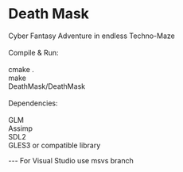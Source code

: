 # Death Mask
Cyber Fantasy Adventure in endless Techno-Maze<br>
<br>
Compile & Run:<br><br>
cmake .<br>
make<br>
DeathMask/DeathMask<br><br>
Dependencies:<br><br>
GLM<br>
Assimp<br>
SDL2<br>
GLES3 or compatible library

--- For Visual Studio use msvs branch
